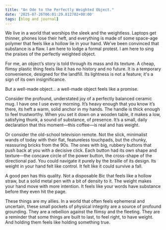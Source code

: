 ```yaml
---
title: "An Ode to the Perfectly Weighted Object."
date: '2025-07-26T06:01:29.812702+00:00'
tags: [blog and journal]
---
```


We live in a world that worships the sleek and the weightless. Laptops get thinner, phones lose their heft, and everything is made of some space-age polymer that feels like a hollow lie in your hand. We’ve been convinced that substance is a flaw. I am here to lodge a formal protest. I am here to sing the praises of the perfectly weighted object.

For me, an object’s story is told through its mass and its texture. A cheap, flimsy plastic thing feels like it has no history and no future. It is a temporary convenience, designed for the landfill. Its lightness is not a feature; it's a sign of its own insignificance.

But a well-made object… a well-made object feels like a promise.

Consider the profound, understated joy of a perfectly balanced ceramic mug. I have one I use every morning. It’s heavy enough that you know it’s there, its heft a warm, solid anchor in my hands. The handle is thick enough to feel trustworthy. When you set it down on a wooden table, it makes a low, satisfying thunk, a sound of substance, of presence. It’s a small, daily declaration that this moment—this coffee—is real and has weight.

Or consider the old-school television remote. Not the slick, minimalist wands of today with their flat, featureless touchpads, but the chunky, reassuring bricks from the 90s. The ones with big, rubbery buttons that push back at you with a decisive click. Each button had its own shape and texture—the concave circle of the power button, the cross-shape of the directional pad. You could navigate it purely by the braille of its design. Its weight in your hand felt like control. It felt like it could survive a fall.

A good pen has this quality. Not a disposable Bic that feels like a hollow straw, but a solid metal pen with a bit of density to it. The weight makes your hand move with more intention. It feels like your words have substance before they even hit the page.

These things are my allies. In a world that often feels ephemeral and uncertain, these small pockets of physical integrity are a source of profound grounding. They are a rebellion against the flimsy and the fleeting. They are a reminder that some things are built to last, to feel right, to have weight. And holding them feels like holding something true.